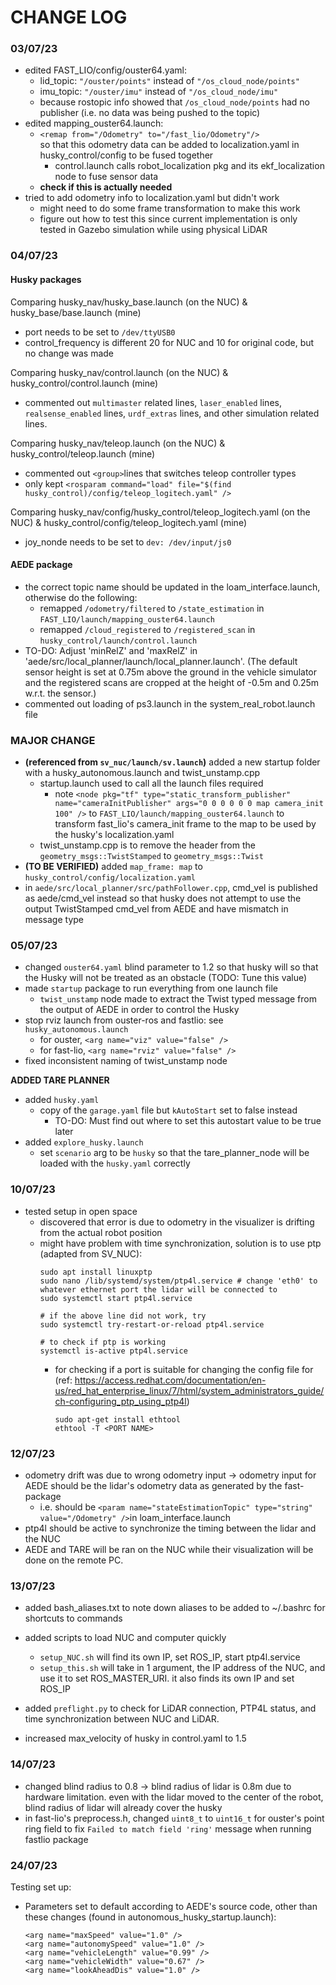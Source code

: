 # CHANGE LOG

### 03/07/23

- edited FAST_LIO/config/ouster64.yaml:
    - lid_topic:  `"/ouster/points"` instead of `"/os_cloud_node/points"`
    - imu_topic:  `"/ouster/imu"` instead of `"/os_cloud_node/imu"`
    - because rostopic info showed that `/os_cloud_node/points` had no publisher (i.e. no data was being pushed to the topic)
- edited mapping_ouster64.launch:
    - `<remap from="/Odometry" to="/fast_lio/Odometry"/>` <br>
    so that this odometry data can be added to localization.yaml in husky_control/config to be fused together
        -   control.launch calls robot_localization pkg and its ekf_localization node to fuse sensor data
    - **check if this is actually needed**
- tried to add odometry info to localization.yaml but didn't work
    - might need to do some frame transformation to make this work
    - figure out how to test this since current implementation is only tested in Gazebo simulation while using physical LiDAR

### 04/07/23

#### Husky packages
Comparing husky_nav/husky_base.launch (on the NUC) & husky_base/base.launch (mine)
- port needs to be set to `/dev/ttyUSB0`
- control_frequency is different 20 for NUC and 10 for original code, but no change was made

Comparing husky_nav/control.launch (on the NUC) & husky_control/control.launch (mine)
- commented out `multimaster` related lines, `laser_enabled` lines, `realsense_enabled` lines, `urdf_extras` lines, and other simulation related lines.

Comparing husky_nav/teleop.launch (on the NUC) & husky_control/teleop.launch (mine)
- commented out `<group>`lines that switches teleop controller types
- only kept `<rosparam command="load" file="$(find husky_control)/config/teleop_logitech.yaml" />`

Comparing husky_nav/config/husky_control/teleop_logitech.yaml (on the NUC) & husky_control/config/teleop_logitech.yaml (mine)
- joy_nonde needs to be set to `dev: /dev/input/js0`

#### AEDE package

- the correct topic name should be updated in the loam_interface.launch, otherwise do the following:
    - remapped `/odometry/filtered` to `/state_estimation` in `FAST_LIO/launch/mapping_ouster64.launch`
    - remapped `/cloud_registered` to `/registered_scan` in `husky_control/launch/control.launch`
- TO-DO: Adjust 'minRelZ' and 'maxRelZ' in 'aede/src/local_planner/launch/local_planner.launch'. (The default sensor height is set at 0.75m above the ground in the vehicle simulator and the registered scans are cropped at the height of -0.5m and 0.25m w.r.t. the sensor.)
- commented out loading of ps3.launch in the system_real_robot.launch file


### MAJOR CHANGE
- **(referenced from `sv_nuc/launch/sv.launch`)** added a new startup folder with a husky_autonomous.launch and twist_unstamp.cpp
    - startup.launch used to call all the launch files required
        - note `<node pkg="tf" type="static_transform_publisher" name="cameraInitPublisher" args="0 0 0 0 0 0 map camera_init 100" />` to `FAST_LIO/launch/mapping_ouster64.launch` to transform fast_lio's camera_init frame to the map to be used by the husky's localization.yaml
    - twist_unstamp.cpp is to remove the header from the `geometry_msgs::TwistStamped` to `geometry_msgs::Twist`
- **(TO BE VERIFIED)** added `map_frame: map` to `husky_control/config/localization.yaml`
- in `aede/src/local_planner/src/pathFollower.cpp`, cmd_vel is published as aede/cmd_vel instead so that husky does not attempt to use the output TwistStamped cmd_vel from AEDE and have mismatch in message type

### 05/07/23

- changed `ouster64.yaml` blind parameter to 1.2 so that husky will so that the Husky will not be treated as an obstacle (TODO: Tune this value)
- made `startup` package to run everything from one launch file
    - `twist_unstamp` node made to extract the Twist typed message from the output of AEDE in order to control the Husky
- stop rviz launch from ouster-ros and fastlio: see `husky_autonomous.launch`
    - for ouster, `<arg name="viz" value="false" />`
    - for fast-lio, `<arg name="rviz" value="false" />`
- fixed inconsistent naming of twist_unstamp node


**ADDED TARE PLANNER**
- added `husky.yaml`
    - copy of the `garage.yaml` file but `kAutoStart` set to false instead
        - TO-DO: Must find out where to set this autostart value to be true later
- added `explore_husky.launch` 
    - set `scenario` arg to be `husky` so that the tare_planner_node will be loaded with the `husky.yaml` correctly


### 10/07/23
- tested setup in open space
    - discovered that error is due to odometry in the visualizer is drifting from the actual robot position
    - might have problem with time synchronization, solution is to use ptp (adapted from SV_NUC):
        ```
        sudo apt install linuxptp
        sudo nano /lib/systemd/system/ptp4l.service # change 'eth0' to whatever ethernet port the lidar will be connected to
        sudo systemctl start ptp4l.service 

        # if the above line did not work, try
        sudo systemctl try-restart-or-reload ptp4l.service

        # to check if ptp is working
        systemctl is-active ptp4l.service
        ```
        - for checking if a port is suitable for changing the config file for (ref: https://access.redhat.com/documentation/en-us/red_hat_enterprise_linux/7/html/system_administrators_guide/ch-configuring_ptp_using_ptp4l)
            ```
            sudo apt-get install ethtool
            ethtool -T <PORT NAME>
            ```
### 12/07/23
- odometry drift was due to wrong odometry input -> odometry input for AEDE should be the lidar's odometry data as generated by the fast-package
    - i.e. should be `<param name="stateEstimationTopic" type="string" value="/Odometry" />`in loam_interface.launch
- ptp4l should be active to synchronize the timing between the lidar and the NUC
- AEDE and TARE will be ran on the NUC while their visualization will be done on the remote PC.

### 13/07/23
- added bash_aliases.txt to note down aliases to be added to ~/.bashrc for shortcuts to commands
- added scripts to load NUC and computer quickly
    - `setup_NUC.sh` will find its own IP, set ROS_IP, start ptp4l.service
    - `setup_this.sh` will take in 1 argument, the IP address of the NUC, and use it to set ROS_MASTER_URI. it also finds its own IP and set ROS_IP
- added `preflight.py` to check for LiDAR connection, PTP4L status, and time synchronization between NUC and LiDAR.

- increased max_velocity of husky in control.yaml to 1.5

### 14/07/23

- changed blind radius to 0.8 -> blind radius of lidar is 0.8m due to hardware limitation. even with the lidar moved to the center of the robot, blind radius of lidar will already cover the husky
- in fast-lio's preprocess.h, changed  `uint8_t` to `uint16_t` for ouster's point ring field to fix `Failed to match field 'ring'` message when running fastlio package

### 24/07/23

Testing set up:
- Parameters set to default according to AEDE's source code, other than these changes (found in autonomous_husky_startup.launch):
    ```
    <arg name="maxSpeed" value="1.0" />
    <arg name="autonomySpeed" value="1.0" />
    <arg name="vehicleLength" value="0.99" />
    <arg name="vehicleWidth" value="0.67" />
    <arg name="lookAheadDis" value="1.0" />
    ```
